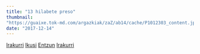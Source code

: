 ```yaml
---
title: "13 hilabete preso"
thumbnail:
"https://guaixe.tok-md.com/argazkiak/zaZ/ab14/cache/P1012303_content.jpg"
date: "2017-12-14"
---
```

[Irakurri](https://guaixe.eus/altsasu/1513070760678-11-hilabete-preso)
[Ikusi](https://guaixe.eus/altsasu/1513280275624-altsasuko-auziagatik-preso-13-hilabete-munduari-bost-buelta-bisitetan)
[Entzun](https://guaixe.eus/altsasu/1513281047899-polizia-muntaiaren-zifrak-salatu-dituzte)
[Irakurri](https://guaixe.eus/altsasu/1513340041504-gazte-presoei-gutunak-idazteko-deia-egin-dute)
